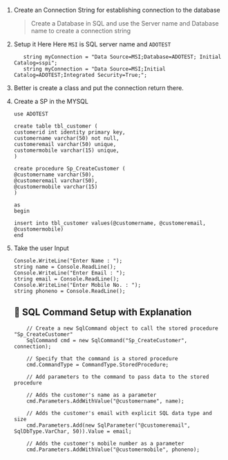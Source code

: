 ﻿1. Create an Connection String for establishing connection to the database
	> Create a Database in SQL and use the Server name and Database name to create a connection string

2. Setup it Here
	Here `MSI` is SQL server name and `ADOTEST`
	```
	   string myConnection = "Data Source=MSI;Database=ADOTEST; Initial Catalog=sspi";
       string myConnection = "Data Source=MSI;Initial Catalog=ADOTEST;Integrated Security=True;";
	```
3. Better is create a class and put the connection return there.
4. Create a SP in the MYSQL 
	```
	use ADOTEST

	create table tbl_customer (
	customerid int identity primary key,
	customername varchar(50) not null,
	customeremail varchar(50) unique,
	customermobile varchar(15) unique,
	)

	create procedure Sp_CreateCustomer (
	@customername varchar(50),
	@customeremail varchar(50),
	@customermobile varchar(15)
	)

	as 
	begin

	insert into tbl_customer values(@customername, @customeremail, @customermobile)
	end
	```



	

5. Take the user Input

	```
	Console.WriteLine("Enter Name : ");
    string name = Console.ReadLine();
    Console.WriteLine("Enter Email : ");
    string email = Console.ReadLine();
    Console.WriteLine("Enter Mobile No. : ");
    string phoneno = Console.ReadLine();
	```

	## 🧾 SQL Command Setup with Explanation
	```
		// Create a new SqlCommand object to call the stored procedure "Sp_CreateCustomer"
		SqlCommand cmd = new SqlCommand("Sp_CreateCustomer", connection);

		// Specify that the command is a stored procedure
		cmd.CommandType = CommandType.StoredProcedure;

		// Add parameters to the command to pass data to the stored procedure

		// Adds the customer's name as a parameter
		cmd.Parameters.AddWithValue("@customername", name);

		// Adds the customer's email with explicit SQL data type and size
		cmd.Parameters.Add(new SqlParameter("@customeremail", SqlDbType.VarChar, 50)).Value = email;

		// Adds the customer's mobile number as a parameter
		cmd.Parameters.AddWithValue("@customermobile", phoneno);
	```
